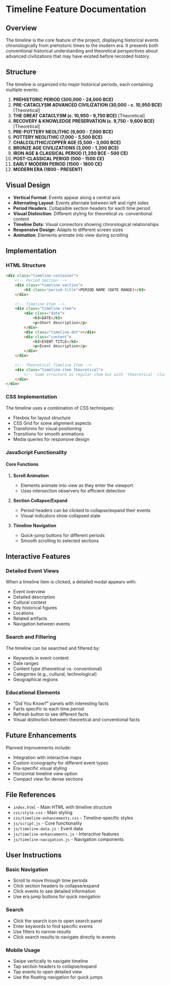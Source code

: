 # Timeline Feature Documentation

## Overview

The timeline is the core feature of the project, displaying historical events chronologically from prehistoric times to the modern era. It presents both conventional historical understanding and theoretical perspectives about advanced civilizations that may have existed before recorded history.

## Structure

The timeline is organized into major historical periods, each containing multiple events:

1. **PREHISTORIC PERIOD (300,000 - 24,000 BCE)**
2. **PRE-CATACLYSM ADVANCED CIVILIZATION (30,000 - c. 10,950 BCE)** [Theoretical]
3. **THE GREAT CATACLYSM (c. 10,950 - 9,750 BCE)** [Theoretical]
4. **RECOVERY & KNOWLEDGE PRESERVATION (c. 9,750 - 9,600 BCE)** [Theoretical]
5. **PRE-POTTERY NEOLITHIC (9,600 - 7,000 BCE)**
6. **POTTERY NEOLITHIC (7,000 - 5,500 BCE)**
7. **CHALCOLITHIC/COPPER AGE (5,500 - 3,000 BCE)**
8. **BRONZE AGE CIVILIZATIONS (3,000 - 1,200 BCE)**
9. **IRON AGE & CLASSICAL PERIOD (1,200 BCE - 500 CE)**
10. **POST-CLASSICAL PERIOD (500 - 1500 CE)**
11. **EARLY MODERN PERIOD (1500 - 1800 CE)**
12. **MODERN ERA (1800 - PRESENT)**

## Visual Design

- **Vertical Format**: Events appear along a central axis
- **Alternating Layout**: Events alternate between left and right sides
- **Period Headers**: Collapsible section headers for each time period
- **Visual Distinction**: Different styling for theoretical vs. conventional content
- **Timeline Dots**: Visual connectors showing chronological relationships
- **Responsive Design**: Adapts to different screen sizes
- **Animation**: Elements animate into view during scrolling

## Implementation

### HTML Structure

```html
<div class="timeline-container">
    <!-- Period Section -->
    <div class="timeline-section">
        <h3 class="period-title">PERIOD NAME (DATE RANGE)</h3>
    </div>
    
    <!-- Timeline Item -->
    <div class="timeline-item">
        <div class="date">
            <h3>DATE</h3>
            <p>Short description</p>
        </div>
        <div class="timeline-dot"></div>
        <div class="content">
            <h3>EVENT TITLE</h3>
            <p>Event description</p>
        </div>
    </div>
    
    <!-- Theoretical Timeline Item -->
    <div class="timeline-item theoretical">
        <!-- Same structure as regular item but with 'theoretical' class -->
    </div>
</div>
```

### CSS Implementation

The timeline uses a combination of CSS techniques:

- Flexbox for layout structure
- CSS Grid for some alignment aspects
- Transforms for visual positioning
- Transitions for smooth animations
- Media queries for responsive design

### JavaScript Functionality

#### Core Functions

1. **Scroll Animation**
   - Elements animate into view as they enter the viewport
   - Uses intersection observers for efficient detection

2. **Section Collapse/Expand**
   - Period headers can be clicked to collapse/expand their events
   - Visual indicators show collapsed state

3. **Timeline Navigation**
   - Quick-jump buttons for different periods
   - Smooth scrolling to selected sections

## Interactive Features

### Detailed Event Views

When a timeline item is clicked, a detailed modal appears with:

- Event overview
- Detailed description
- Cultural context
- Key historical figures
- Locations
- Related artifacts
- Navigation between events

### Search and Filtering

The timeline can be searched and filtered by:

- Keywords in event content
- Date ranges
- Content type (theoretical vs. conventional)
- Categories (e.g., cultural, technological)
- Geographical regions

### Educational Elements

- "Did You Know?" panels with interesting facts
- Facts specific to each time period
- Refresh button to see different facts
- Visual distinction between theoretical and conventional facts

## Future Enhancements

Planned improvements include:

- Integration with interactive maps
- Custom iconography for different event types
- Era-specific visual styling
- Horizontal timeline view option
- Compact view for dense sections

## File References

- `index.html` - Main HTML with timeline structure
- `css/style.css` - Main styling
- `css/timeline-enhancements.css` - Timeline-specific styles
- `js/script.js` - Core functionality
- `js/timeline-data.js` - Event data
- `js/timeline-enhancements.js` - Interactive features
- `js/timeline-navigation.js` - Navigation components

## User Instructions

### Basic Navigation

- Scroll to move through time periods
- Click section headers to collapse/expand
- Click events to see detailed information
- Use era jump buttons for quick navigation

### Search

- Click the search icon to open search panel
- Enter keywords to find specific events
- Use filters to narrow results
- Click search results to navigate directly to events

### Mobile Usage

- Swipe vertically to navigate timeline
- Tap section headers to collapse/expand
- Tap events to open detailed view
- Use the floating navigation for quick jumps
